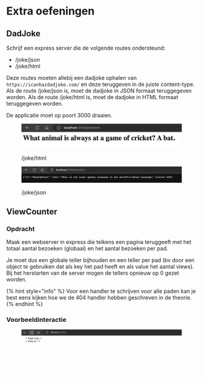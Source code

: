 # Extra oefeningen

## DadJoke

Schrijf een express server die de volgende routes ondersteund:

* /joke/json
* /joke/html

Deze routes moeten allebij een dadjoke ophalen van `https://icanhazdadjoke.com/` en deze teruggeven in de juiste content-type. Als de route /joke/json is, moet de dadjoke in JSON formaat teruggegeven worden. Als de route /joke/html is, moet de dadjoke in HTML formaat teruggegeven worden.

De applicatie moet op poort 3000 draaien.

<figure><img src="../../.gitbook/assets/Screenshot 2023-03-21 at 23.09.17.png" alt=""><figcaption><p>/joke/html</p></figcaption></figure>

<figure><img src="../../.gitbook/assets/Screenshot 2023-03-21 at 23.10.11.png" alt=""><figcaption><p>/joke/json</p></figcaption></figure>

## ViewCounter

### Opdracht

Maak een webserver in express die telkens een pagina teruggeeft met het totaal aantal bezoeken (globaal) en het aantal bezoeken per pad.

Je moet dus een globale teller bijhouden en een teller per pad (bv door een object te gebruiken dat als key het pad heeft en als value het aantal views). Bij het herstarten van de server mogen de tellers opnieuw op 0 gezet worden.

{% hint style="info" %}
Voor een handler te schrijven voor alle paden kan je best eens kijken hoe we de 404 handler hebben geschreven in de theorie.&#x20;
{% endhint %}

### Voorbeeldinteractie

<figure><img src="../../.gitbook/assets/visits.gif" alt=""><figcaption></figcaption></figure>
